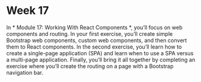 # Week 17

In * Module 17: Working With React Components *, you’ll focus on web components and routing. In your first exercise, you’ll create simple Bootstrap web components, custom web components, and then convert them to React components. In the second exercise, you’ll learn how to create a single-page application (SPA) and learn when to use a SPA versus a multi-page application. Finally, you’ll bring it all together by completing an exercise where you’ll create the routing on a page with a Bootstrap navigation bar.